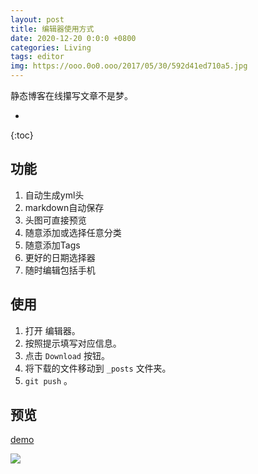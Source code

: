 ```yaml
---
layout: post
title: 编辑器使用方式
date: 2020-12-20 0:0:0 +0800
categories: Living
tags: editor
img: https://ooo.0o0.ooo/2017/05/30/592d41ed710a5.jpg
---
```

静态博客在线攥写文章不是梦。

*
{:toc}

## 功能

1. 自动生成yml头
2. markdown自动保存
3. 头图可直接预览
4. 随意添加或选择任意分类
5. 随意添加Tags
6. 更好的日期选择器
7. 随时编辑包括手机

## 使用

1. 打开 编辑器。
2. 按照提示填写对应信息。
3. 点击 `Download` 按钮。
4. 将下载的文件移动到 `_posts` 文件夹。
5. `git push` 。

## 预览

[demo](https://wink77.net/editor/)

![](https://ooo.0o0.ooo/2017/05/30/592d4280948fb.jpg)
